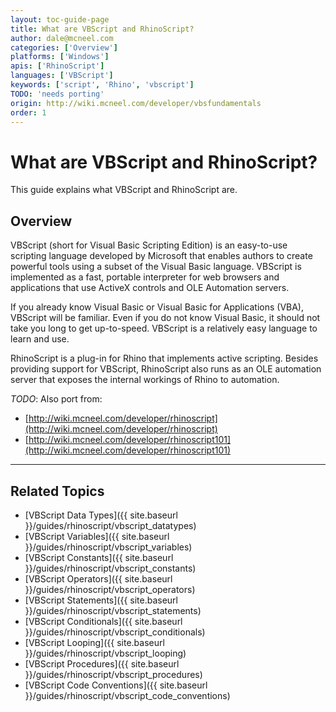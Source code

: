 ```yaml
---
layout: toc-guide-page
title: What are VBScript and RhinoScript?
author: dale@mcneel.com
categories: ['Overview']
platforms: ['Windows']
apis: ['RhinoScript']
languages: ['VBScript']
keywords: ['script', 'Rhino', 'vbscript']
TODO: 'needs porting'
origin: http://wiki.mcneel.com/developer/vbsfundamentals
order: 1
---
```


# What are VBScript and RhinoScript?

This guide explains what VBScript and RhinoScript are.

## Overview

VBScript (short for Visual Basic Scripting Edition) is an easy-to-use scripting language developed by Microsoft that enables authors to create powerful tools using a subset of the Visual Basic language. VBScript is implemented as a fast, portable interpreter for web browsers and applications that use ActiveX controls and OLE Automation servers.

If you already know Visual Basic or Visual Basic for Applications (VBA), VBScript will be familiar. Even if you do not know Visual Basic, it should not take you long to get up-to-speed. VBScript is a relatively easy language to learn and use.

RhinoScript is a plug-in for Rhino that implements active scripting. Besides providing support for VBScript, RhinoScript also runs as an OLE automation server that exposes the internal workings of Rhino to automation.

*TODO*: Also port from:

- [http://wiki.mcneel.com/developer/rhinoscript](http://wiki.mcneel.com/developer/rhinoscript)
- [http://wiki.mcneel.com/developer/rhinoscript101](http://wiki.mcneel.com/developer/rhinoscript101)

---

## Related Topics

- [VBScript Data Types]({{ site.baseurl }}/guides/rhinoscript/vbscript_datatypes)
- [VBScript Variables]({{ site.baseurl }}/guides/rhinoscript/vbscript_variables)
- [VBScript Constants]({{ site.baseurl }}/guides/rhinoscript/vbscript_constants)
- [VBScript Operators]({{ site.baseurl }}/guides/rhinoscript/vbscript_operators)
- [VBScript Statements]({{ site.baseurl }}/guides/rhinoscript/vbscript_statements)
- [VBScript Conditionals]({{ site.baseurl }}/guides/rhinoscript/vbscript_conditionals)
- [VBScript Looping]({{ site.baseurl }}/guides/rhinoscript/vbscript_looping)
- [VBScript Procedures]({{ site.baseurl }}/guides/rhinoscript/vbscript_procedures)
- [VBScript Code Conventions]({{ site.baseurl }}/guides/rhinoscript/vbscript_code_conventions)

